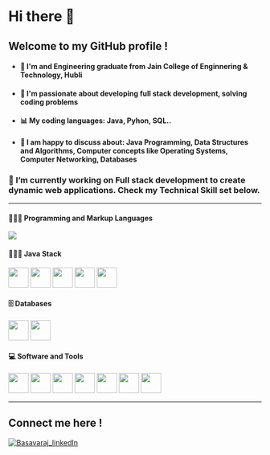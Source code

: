 
<h1 allign-items: center>Hi there 👋 </h1>

## Welcome to my GitHub profile !

<ul>
   <li> <h4>🥇 I'm and Engineering graduate from Jain College of Enginnering & Technology, Hubli </h4></li>
   <li><h4>🎫 I'm passionate about developing <strong>full stack development</strong>, solving coding problems</h4></li>
   <li><h4>📊 My coding languages: <strong>Java, Pyhon, SQL</strong>.. </h4> </li>
   <li><h4>🧧 I am happy to discuss about: Java Programming, Data Structures and Algorithms, Computer concepts like Operating Systems, Computer Networking, Databases</h4> </li>
</ul>

<h3>🔭 I’m currently working on <strong>Full stack development</strong> to create dynamic web applications. Check my Technical Skill set below.
<!-- ----------- TECH STACK SECTION ------------ -->
<hr>
<h4>👩🏻‍💻 Programming and Markup Languages</h4>
<p>
  <a href="https://skillicons.dev">
    <img src="https://skillicons.dev/icons?i=java,python,django,html,css,javascript,php"/>
  </a>
</p>
<h4>👩🏻‍💻 Java Stack</h4>
<p>
    <img src="https://user-images.githubusercontent.com/25181517/117201470-f6d56780-adec-11eb-8f7c-e70e376cfd07.png" height=40px width=40px />
   <img src="https://user-images.githubusercontent.com/25181517/183891303-41f257f8-6b3d-487c-aa56-c497b880d0fb.png" height=40px width=40px />
   <img src="https://user-images.githubusercontent.com/25181517/117207242-07d5a700-adf4-11eb-975e-be04e62b984b.png" height=40px width=40px />
   <img src="https://user-images.githubusercontent.com/25181517/117207493-49665200-adf4-11eb-808e-a9c0fcc2a0a0.png" height=40px width=40px/>
   <img src="https://user-images.githubusercontent.com/25181517/192107858-fe19f043-c502-4009-8c47-476fc89718ad.png" height=40px width=40px />
  </a>
</p>
<h4>🗄️ Databases </h4>
<p>
    <img src="https://user-images.githubusercontent.com/25181517/183896128-ec99105a-ec1a-4d85-b08b-1aa1620b2046.png"  height=40px width=40px/>
   <img src="https://user-images.githubusercontent.com/25181517/117208736-bdedc080-adf5-11eb-912f-61c7d43705f6.png"  height=40px width=40px/>
  </a>
</p>
<h4>💻 Software and Tools </h4>
<p>
     <img src="https://user-images.githubusercontent.com/25181517/192108892-6e9b5cdf-4e35-4a70-ad9a-801a93a07c1c.png"  height=40px width=40px/>
     <img src="https://user-images.githubusercontent.com/25181517/192108890-200809d1-439c-4e23-90d3-b090cf9a4eea.png"  height=40px width=40px/>
     <img src="https://user-images.githubusercontent.com/25181517/192108891-d86b6220-e232-423a-bf5f-90903e6887c3.png"  height=40px width=40px/>
     <img src="https://user-images.githubusercontent.com/25181517/192109061-e138ca71-337c-4019-8d42-4792fdaa7128.png"  height=40px width=40px/>
     <img src="https://user-images.githubusercontent.com/25181517/183914128-3fc88b4a-4ac1-40e6-9443-9a30182379b7.png"  height=40px width=40px/>
     <img src="https://user-images.githubusercontent.com/25181517/192108372-f71d70ac-7ae6-4c0d-8395-51d8870c2ef0.png"  height=40px width=40px/>
     <img src="https://user-images.githubusercontent.com/25181517/192108374-8da61ba1-99ec-41d7-80b8-fb2f7c0a4948.png"  height=40px width=40px/>
  </a>
</p>
<hr>
<!-- ----------- TECH STACK SECTION END------------ -->

## Connect me here !
<p>
<a href="https://www.linkedin.com/in/basavaraj-aili-2b495b218/" target="blank"><img align="center" src="https://img.shields.io/badge/LinkedIn-0077B5?style=for-the-badge&logo=linkedin&logoColor=white" alt="Basavaraj_linkedIn"/></a> 
<br>
</p>

[linkedin]: https://www.linkedin.com/in/basavaraj-aili-2b495b218/
[github]:https://github.com/BasavarajAili1
[gmail]:mailto:basavarajaili515@gmail.com
